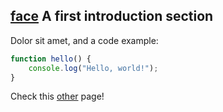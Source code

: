 ## [face](mdi) A first introduction section

Dolor sit amet, and a code example:

```js
function hello() {
    console.log("Hello, world!");
}
```

Check this [other](#another) page!
